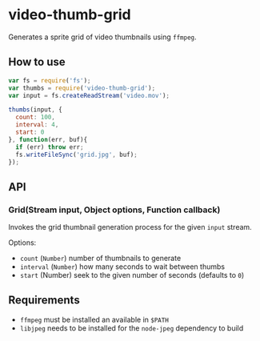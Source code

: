 
# video-thumb-grid

Generates a sprite grid of video thumbnails using `ffmpeg`.

## How to use

```js
var fs = require('fs');
var thumbs = require('video-thumb-grid');
var input = fs.createReadStream('video.mov');

thumbs(input, {
  count: 100,
  interval: 4,
  start: 0
}, function(err, buf){
  if (err) throw err;
  fs.writeFileSync('grid.jpg', buf);
});
```

## API

### Grid(Stream input, Object options, Function callback)

Invokes the grid thumbnail generation process for the given
`input` stream.

Options:

- `count` (`Number`) number of thumbnails to generate
- `interval` (`Number`) how many seconds to wait between thumbs
- `start` (Number) seek to the given number of seconds (defaults to `0`)

## Requirements

- `ffmpeg` must be installed an available in `$PATH`
- `libjpeg` needs to be installed for the `node-jpeg` dependency to build
